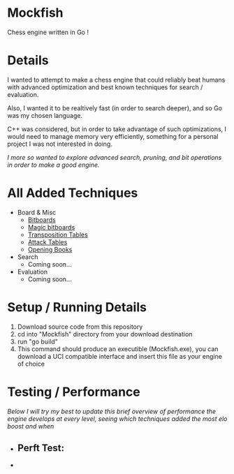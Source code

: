 # Mockfish
Chess engine written in Go !

# Details
I wanted to attempt to make a chess engine that could reliably beat humans
with advanced optimization and best known techniques for search / evaluation.

Also, I wanted it to be realtively fast (in order to search deeper), and so Go
was my chosen language. 

C++ was considered, but in order to take advantage of such optimizations, I would need to manage memory very efficiently, something for a personal project I was not interested in doing. 

*I more so wanted to explore advanced search, pruning, and bit operations in order to make a good engine.*

# All Added Techniques
- Board & Misc
    - [Bitboards](https://www.chessprogramming.org/Bitboards)
    - [Magic bitboards](https://www.chessprogramming.org/Magic_Bitboards#:~:text=Magic%20bitboards%20applies%20perfect%20hashing,different%2C%20but%20redundant%20outer%20squares.)
    - [Transposition Tables](https://www.chessprogramming.org/Transposition_Table)
    - [Attack Tables](https://www.chessprogramming.org/Attack_and_Defend_Maps)
    - [Opening Books]()
- Search 
    - Coming soon...
- Evaluation
    - Coming soon...

# Setup / Running Details
1. Download source code from this repository
2. cd into "Mockfish" directory from your download destination
3. run "go build"
4. This command should produce an executible (Mockfish.exe), you can download a UCI compatible interface and insert this file as your engine of choice


# Testing / Performance
*Below I will try my best to update this brief overview of performance the engine develops at every level, seeing which techniques added the most elo boost and when*

- Perft Test:
    -

- 
